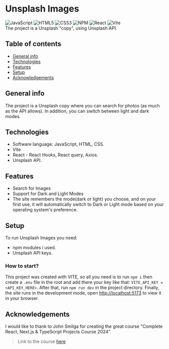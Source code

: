 # Unsplash Images

![JavaScript](https://img.shields.io/badge/javascript-%23323330.svg?style=for-the-badge&logo=javascript&logoColor=%23F7DF1E)
![HTML5](https://img.shields.io/badge/html5-%23E34F26.svg?style=for-the-badge&logo=html5&logoColor=white)
![CSS3](https://img.shields.io/badge/css3-%231572B6.svg?style=for-the-badge&logo=css3&logoColor=white)
![NPM](https://img.shields.io/badge/NPM-%23CB3837.svg?style=for-the-badge&logo=npm&logoColor=white)
![React](https://img.shields.io/badge/react-%2320232a.svg?style=for-the-badge&logo=react&logoColor=%2361DAFB)
![Vite](https://img.shields.io/badge/vite-%23646CFF.svg?style=for-the-badge&logo=vite&logoColor=white)
<br>
The project is a Unsplash "copy", using Unsplash API.

## Table of contents

- [General info](#general-info)
- [Technologies](#technologies)
- [Features](#features)
- [Setup](#setup)
- [Acknowledgements](#acknowledgements)

## General info

The project is a Unsplash copy where you can search for photos (as much as the API allows).
In addition, you can switch between light and dark modes.

## Technologies

- Software language: JavaScript, HTML, CSS.
- Vite
- React - React Hooks, React query, Axios.
- Unsplash API.

## Features

- Search for Images
- Support for Dark and Light Modes
- The site remembers the mode(dark or light) you choose, and on your first use, it will automatically switch to Dark or Light mode based on your operating system's preference.

## Setup

To run Unsplash Images you need:

- npm modules i used.
- Unsplash API keys.

### How to start?

This project was created with VITE, so all you need is to run `npm i` then create a `.env` file in the root and add there your key like that: `VITE_API_KEY = <API_KEY_HERE>`.
After that, run `npm run dev` in the project directory.
Finally, the site runs in the development mode, open [http://localhost:5173](http://localhost:5173/) to view it in your browser.

## Acknowledgements

I would like to thank to John Smilga for creating the great course "Complete React, Next.js & TypeScript Projects Course 2024".

> Link to the course [here](https://www.udemy.com/course/react-tutorial-and-projects-course/?couponCode=KEEPLEARNING)
